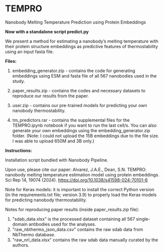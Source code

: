 # TEMPRO
Nanobody Melting Temperature Prediction using Protein Embeddings

**Now with a standalone script predict.py**

We present a method for estimating a nanobody’s melting temperature with their protein structure embeddings as predictive features of thermostability using an input fasta file.


**Files:**

1) embedding_generator.zip - contains the code for generating embeddings using ESM and fasta file of all 567 nanobodies used in the study.
   
2) paper_results.zip - contains the codes and necessary datasets to reproduce our results from the paper.
   
3) user.zip - contains our pre-trained models for predicting your own nanobody thermostability.

4) tm_predictors.rar - contains the supplemental files for the TEMPRO.ipynb notebook if you want to run the last cell/s. You can also generate your own embeddings using the embedding_generator.zip folder. (Note: I could not upload the 15B embeddings due to the file size. I was able to upload 650M and 3B only.)



**Instructions:**

Installation script bundled with Nanobody Pipeline.



Upon use, please cite our paper:
Alvarez, J.A.E., Dean, S.N. TEMPRO: nanobody melting temperature estimation model using protein embeddings. Sci Rep 14, 19074 (2024). https://doi.org/10.1038/s41598-024-70101-6

Note for Keras models: it is important to install the correct Python version (in the requirements.txt file; version 3.9) to properly load the Keras models for predicting nanobody thermostability.

Notes for reproducing paper results (inside paper_results.zip file):
1) "sdab_data.xlsx" is the processed dataset containing all 567 single-domain antibodies used for the analyses.
2) "raw_nbthermo_json_data.csv" contains the raw sdab data from NbThermo database.
3) "raw_nrl_data.xlsx" contains the raw sdab data manually curated by the authors.

